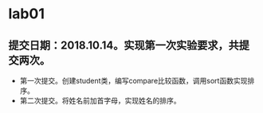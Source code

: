 # lab01
## 提交日期：2018.10.14。实现第一次实验要求，共提交两次。
* 第一次提交。创建student类，编写compare比较函数，调用sort函数实现排序。
* 第二次提交。将姓名前加首字母，实现姓名的排序。

